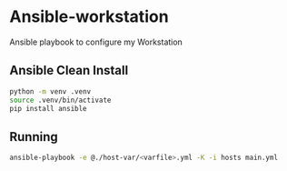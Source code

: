 # Ansible-workstation
Ansible playbook to configure my Workstation


## Ansible Clean Install

```bash
python -m venv .venv
source .venv/bin/activate
pip install ansible
```

## Running

```bash
ansible-playbook -e @./host-var/<varfile>.yml -K -i hosts main.yml
```